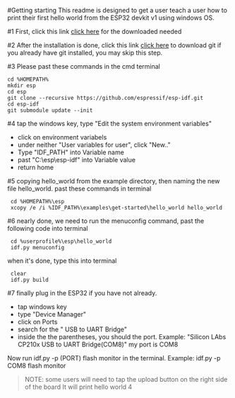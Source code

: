 #Getting starting
This readme is designed to get a user teach a user how to print their first hello world from the ESP32 devkit v1 using windows OS.

#1 First, click this link [click here]([https://dl.espressif.com/dl/esp-idf-tools-setup-1.2.exe](https://dl.espressif.com/dl/idf-installer/espressif-ide-setup-espressif-ide-2.5.0-with-esp-idf-4.4.exe)) for the downloaded needed

#2 After the installation is done, click this link [click here](https://gitforwindows.org/) to download git
    if you already have git installed, you may skip this step.

#3 Please past these commands in the cmd terminal
```
cd %HOMEPATH%
mkdir esp
cd esp
git clone --recursive https://github.com/espressif/esp-idf.git
cd esp-idf
git submodule update --init
```

#4 tap the windows key, type "Edit the system environment variables"
- click on environment variabels
- under neither "User variables for user", click "New.."
- Type "IDF_PATH" into Variable name
- past "C:\esp\esp-idf" into Variable value
- return home

#5 copying hello_world from the example directory, then naming the new file hello_world. past these commands in terminal
```
 cd %HOMEPATH%\esp
 xcopy /e /i %IDF_PATH%\examples\get-started\hello_world hello_world 
```

#6 nearly done, we need to run the menuconfig command, past the following code into terminal
```
 cd %userprofile%\esp\hello_world
 idf.py menuconfig 
```

when it's done, type this into terminal
```
 clear
 idf.py build
```

#7 finally plug in the ESP32 if you have not already. 
- tap windows key
- type "Device Manager"
- click on Ports
- search for the " USB to UART Bridge"
- inside the the parentheses, you should the port. Example: "Silicon LAbs CP210x USB to UART Bridge(COM8)"
my port is COM8

Now run idf.py -p (PORT) flash monitor in the terminal.
Example: idf.py -p COM8 flash monitor

>NOTE: some users will need to tap the upload button on the right side of the board
It will print hello world 4 
